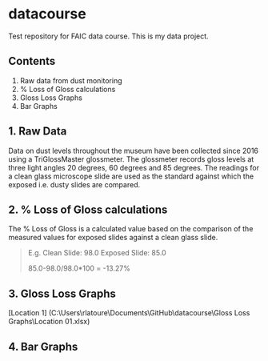 # datacourse
Test repository for FAIC data course.
This is my data project.

## Contents
1. Raw data from dust monitoring
2. % Loss of Gloss calculations
3. Gloss Loss Graphs
4. Bar Graphs

## 1. Raw Data

Data on dust levels throughout the museum have been collected since 2016 using a TriGlossMaster glossmeter.  The glossmeter records gloss levels at three light angles 20 degrees, 60 degrees and 85 degrees.  The readings for a clean glass microscope slide are used as the standard against which the exposed i.e. dusty slides are compared. 

## 2. % Loss of Gloss calculations

The % Loss of Gloss is a calculated value based on the comparison of the measured values for exposed slides against a clean glass slide. 

> E.g. Clean Slide: 98.0 Exposed Slide: 85.0 
>
> 85.0-98.0/98.0*100 = -13.27% 

## 3. Gloss Loss Graphs

[Location 1] (C:\Users\rlatoure\Documents\GitHub\datacourse\Gloss Loss Graphs\Location 01.xlsx)

## 4. Bar Graphs